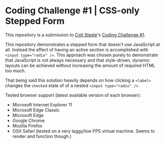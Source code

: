 # Coding Challenge #1 | CSS-only Stepped Form

This repository is a submission to [Colt Steele](https://www.youtube.com/channel/UCrqAGUPPMOdo0jfQ6grikZw)'s [Coding Challenge #1](https://www.youtube.com/watch?v=qGwR_DSSnuQ).

This repository demonstrates a stepped form that doesn't use JavaScript at all. 
Instead the effect of having an active section is accomplished with `<input type="radio" />`. This approach was chosen purely to demonstrate that JavaScript is not always necessary and that style-driven, dynamic layouts can be achieved without increasing the amount of required HTML too much.

That being said this solution heavily depends on how clicking a `<label>` changes the `checked` state of of a nested `<input type="radio" />`.

Tested browser support (latest available version of each browser):
 - Microsoft Internet Explorer 11
 - Microsoft Edge Classic
 - Microsoft Edge
 - Google Chrome
 - Mozilla Firefox
 - OSX Safari (tested on a very laggy/low FPS virtual machine. Seems to render and function though.)